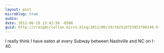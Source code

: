 ```yaml
---
layout: post
microblog: true
audio: 
date: 2011-06-19 13:42:58 -0500
guid: http://craigmcclellan.micro.blog/2011/06/19/t82518753853706240.html
---
```

I really think I have eaten at every Subway between Nashville and NC on I-40.

